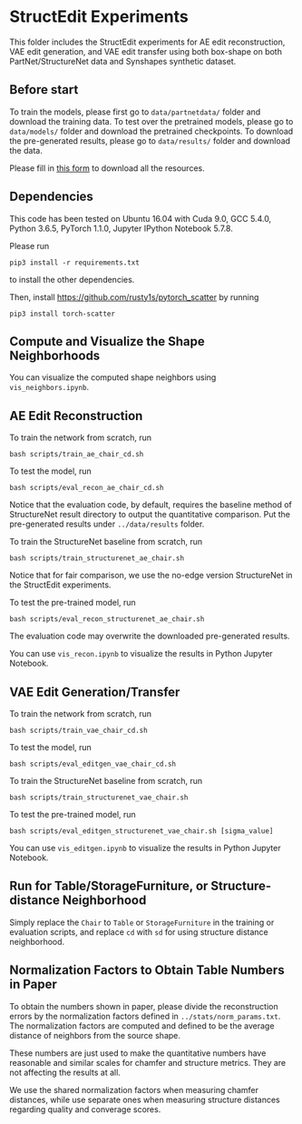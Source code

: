 # StructEdit Experiments
This folder includes the StructEdit experiments for AE edit reconstruction, VAE edit generation, and VAE edit transfer using both box-shape on both PartNet/StructureNet data and Synshapes synthetic dataset.

## Before start
To train the models, please first go to `data/partnetdata/` folder and download the training data. 
To test over the pretrained models, please go to `data/models/` folder and download the pretrained checkpoints.
To download the pre-generated results, please go to `data/results/` folder and download the data.

Please fill in [this form](https://docs.google.com/forms/d/e/1FAIpQLSc9g2XEGMY-etdlCcy4p6ZQ4nNStaERV-ivehGYzn-FLhvBpg/viewform?usp=sf_link) to download all the resources.

## Dependencies
This code has been tested on Ubuntu 16.04 with Cuda 9.0, GCC 5.4.0, Python 3.6.5, PyTorch 1.1.0, Jupyter IPython Notebook 5.7.8. 

Please run
    
    pip3 install -r requirements.txt

to install the other dependencies.

Then, install https://github.com/rusty1s/pytorch_scatter by running

    pip3 install torch-scatter

## Compute and Visualize the Shape Neighborhoods
You can visualize the computed shape neighbors using `vis_neighbors.ipynb`.

## AE Edit Reconstruction
To train the network from scratch, run

    bash scripts/train_ae_chair_cd.sh

To test the model, run

    bash scripts/eval_recon_ae_chair_cd.sh

Notice that the evaluation code, by default, requires the baseline method of StructureNet result directory to output the quantitative comparison.
Put the pre-generated results under `../data/results` folder.

To train the StructureNet baseline from scratch, run

    bash scripts/train_structurenet_ae_chair.sh

Notice that for fair comparison, we use the no-edge version StructureNet in the StructEdit experiments.

To test the pre-trained model, run

    bash scripts/eval_recon_structurenet_ae_chair.sh

The evaluation code may overwrite the downloaded pre-generated results.

You can use `vis_recon.ipynb` to visualize the results in Python Jupyter Notebook.

## VAE Edit Generation/Transfer
To train the network from scratch, run

    bash scripts/train_vae_chair_cd.sh

To test the model, run

    bash scripts/eval_editgen_vae_chair_cd.sh

To train the StructureNet baseline from scratch, run

    bash scripts/train_structurenet_vae_chair.sh

To test the pre-trained model, run

    bash scripts/eval_editgen_structurenet_vae_chair.sh [sigma_value]

You can use `vis_editgen.ipynb` to visualize the results in Python Jupyter Notebook.


## Run for Table/StorageFurniture, or Structure-distance Neighborhood
Simply replace the `Chair` to `Table` or `StorageFurniture` in the training or evaluation scripts, and replace `cd` with `sd` for using structure distance neighborhood.

## Normalization Factors to Obtain Table Numbers in Paper
To obtain the numbers shown in paper, please divide the reconstruction errors by the normalization factors defined in `../stats/norm_params.txt`.
The normalization factors are computed and defined to be the average distance of neighbors from the source shape.

These numbers are just used to make the quantitative numbers have reasonable and similar scales for chamfer and structure metrics.
They are not affecting the results at all.

We use the shared normalization factors when measuring chamfer distances, while use separate ones when measuring structure distances regarding quality and converage scores.

